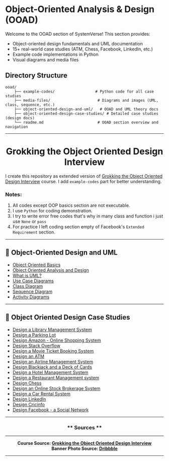 
# Object-Oriented Analysis & Design (OOAD)

Welcome to the OOAD section of SystemVerse! This section provides:
- Object-oriented design fundamentals and UML documentation
- 15+ real-world case studies (ATM, Chess, Facebook, LinkedIn, etc.)
- Example code implementations in Python
- Visual diagrams and media files

## Directory Structure

```
ooad/
    ├── example-codes/                  # Python code for all case studies
    ├── media-files/                     # Diagrams and images (UML, class, sequence, etc.)
    ├── object-oriented-design-and-uml/   # OOAD and UML theory docs
    ├── object-oriented-design-case-studies/ # Detailed case studies (design docs)
    └── readme.md                        # OOAD section overview and navigation
```

---

<h1 align="center">Grokking the Object Oriented Design Interview</h1>

I create this repository as extended version of [Grokking the Object Oriented Design Interview](https://www.educative.io/courses/grokking-the-object-oriented-design-interview) course. I add `example-codes` part for better understanding.

### **Notes:**

1. All codes except OOP basics section are not executable.
2. I use `Python` for coding demonstration.
3. I try to write error free codes that's why in many class and function i just use `None` or `pass`
4. For practice I left coding section empty of Facebook's `Extended Requirement` section.

---

## 📖 Object-Oriented Design and UML

- [Object Oriented Basics](object-oriented-design-and-uml/object-oriented-basics.md)
- [Object Oriented Analysis and Design](object-oriented-design-and-uml/object-oriented-analysis-and-design.md)
- [What is UML?](object-oriented-design-and-uml/what-is-uml.md)
- [Use Case Diagrams](object-oriented-design-and-uml/use-case-diagrams.md)
- [Class Diagram](object-oriented-design-and-uml/class-diagram.md)
- [Sequence Diagram](object-oriented-design-and-uml/sequence-diagram.md)
- [Activity Diagrams](object-oriented-design-and-uml/activity-diagrams.md)

---

## 📝 Object Oriented Design Case Studies

- [Design a Library Management System](object-oriented-design-case-studies/design-a-library-management-system.md)
- [Design a Parking Lot](object-oriented-design-case-studies/design-a-parking-lot.md)
- [Design Amazon - Online Shopping System](object-oriented-design-case-studies/design-amazon-online-shopping-system.md)
- [Design Stack Overflow](object-oriented-design-case-studies/design-stack-overflow.md)
- [Design a Movie Ticket Booking System](object-oriented-design-case-studies/design-a-movie-ticket-booking-system.md)
- [Design an ATM](object-oriented-design-case-studies/design-an-atm.md)
- [Design an Airline Management System](object-oriented-design-case-studies/design-an-airline-management-system.md)
- [Design Blackjack and a Deck of Cards](object-oriented-design-case-studies/design-blackjack-and-a-deck-of-cards.md)
- [Design a Hotel Management System](object-oriented-design-case-studies/design-a-hotel-management-system.md)
- [Design a Restaurant Management system](object-oriented-design-case-studies/design-a-restaurant-management-system.md)
- [Design Chess](object-oriented-design-case-studies/design-chess.md)
- [Design an Online Stock Brokerage System](object-oriented-design-case-studies/design-an-online-stock-brokerage-system.md)
- [Design a Car Rental System](object-oriented-design-case-studies/design-a-car-rental-system.md)
- [Design LinkedIn](object-oriented-design-case-studies/design-linkedin.md)
- [Design Cricinfo](object-oriented-design-case-studies/design-cricinfo.md)
- [Design Facebook - a Social Network](object-oriented-design-case-studies/design-facebook.md)

---
<h3 align="center">** Sources **</h3>
<hr />
<p align="center">
    <b>Course Source: <b/></b><a href="https://www.educative.io/courses/grokking-the-object-oriented-design-interview"><b>Grokking the Object Oriented Design Interview</b></a>
    <br />
    <b>Banner Photo Source: <b/></b><a href="https://dribbble.com"><b>Dribbble</b></a>
</p>
<hr />